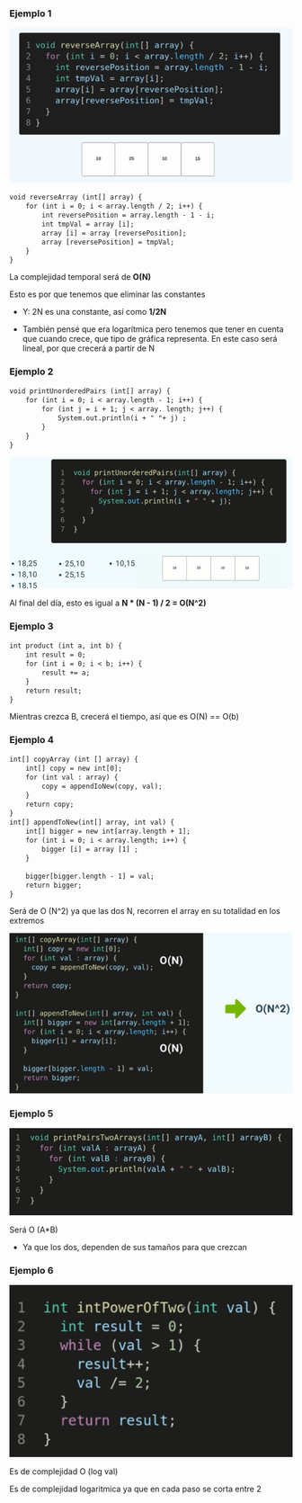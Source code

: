 ### Ejemplo 1

![](/images/1.-complejidad-algoritmica/ejercicios/Captura%20de%20pantalla%202024-02-20%20150039.png)


```
void reverseArray (int[] array) {
    for (int i = 0; i < array.length / 2; i++) {
        int reversePosition = array.length - 1 - i;
        int tmpVal = array [i];
        array [i] = array [reversePosition];
        array [reversePosition] = tmpVal;
    }
}
```


La complejidad temporal será de **O(N)**

Esto es por que tenemos que eliminar las constantes
+ Y: 2N es una constante, así como **1/2N**

+ También pensé que era logarítmica pero tenemos que tener en cuenta que cuando crece, que tipo de gráfica representa. En este caso será lineal, por que crecerá a partir de N



### Ejemplo 2

```
void printUnorderedPairs (int[] array) {
    for (int i = 0; i < array.length - 1; i++) {
        for (int j = i + 1; j < array. length; j++) {
            System.out.println(i + " "+ j) ;
        }
    }
}

```

![](/images/1.-complejidad-algoritmica/ejercicios/Captura%20de%20pantalla%202024-02-20%20152329.png)


Al final del día, esto es igual a **N * (N - 1) / 2 = O(N^2)**



### Ejemplo 3

```
int product (int a, int b) {
    int result = 0;
    for (int i = 0; i < b; i++) {
        result += a;
    }
    return result;
}

```

Mientras crezca B, crecerá el tiempo, así que es O(N)  == O(b)



### Ejemplo 4

```
int[] copyArray (int [] array) {
    int[] copy = new int[0];
    for (int val : array) {
        copy = appendIoNew(copy, val);
    }
    return copy;
}
int[] appendToNew(int[] array, int val) {
    int[] bigger = new int[array.length + 1];
    for (int i = 0; i < array.length; i++) {
        bigger [i] = array [1] ;
    }

    bigger[bigger.length - 1] = val;
    return bigger;
}
```

Será de O (N^2) ya que las dos N, recorren el array en su totalidad en los extremos


![](/images/1.-complejidad-algoritmica/ejercicios/Captura%20de%20pantalla%202024-02-20%20160540.png)


### Ejemplo 5

![](/images/1.-complejidad-algoritmica/ejercicios/Captura%20de%20pantalla%202024-02-20%20160702.png)

Será O (A*B)

+ Ya que los dos, dependen de sus tamaños para que crezcan


### Ejemplo 6

![](/images/1.-complejidad-algoritmica/ejercicios/Captura%20de%20pantalla%202024-02-20%20160922.png)


Es de complejidad O (log val)

Es de complejidad logaritmica ya que en cada paso se corta entre 2 